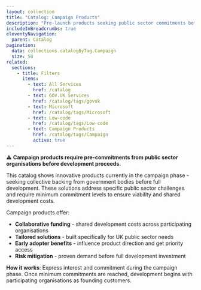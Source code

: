 ```yaml
---
layout: collection
title: "Catalog: Campaign Products"
description: "Pre-launch products seeking public sector commitments before development - innovative solutions requiring collective backing"
includeInBreadcrumbs: true
eleventyNavigation:
  parent: Catalog
pagination:
  data: collections.catalogByTag.Campaign
  size: 50
related:
  sections:
    - title: Filters
      items:
        - text: All Services
          href: /catalog
        - text: GOV.UK Services
          href: /catalog/tags/govuk
        - text: Microsoft
          href: /catalog/tags/Microsoft
        - text: Low-code
          href: /catalog/tags/Low-code
        - text: Campaign Products
          href: /catalog/tags/Campaign
          active: true
---
```


⚠️ **Campaign products require pre-commitments from public sector organisations before development proceeds.**

This catalog shows innovative products currently in the campaign phase - seeking collective backing from government bodies before full development. These solutions address specific public sector challenges and require minimum commitment levels to ensure viability and shared development costs.

Campaign products offer:

- **Collaborative funding** - shared development costs across participating organisations
- **Tailored solutions** - built specifically for UK public sector needs
- **Early adopter benefits** - influence product direction and get priority access
- **Risk mitigation** - proven demand before full development investment

**How it works**: Express interest and commitment during the campaign phase. Once minimum commitments are reached, development begins with participating organisations as founding customers.
